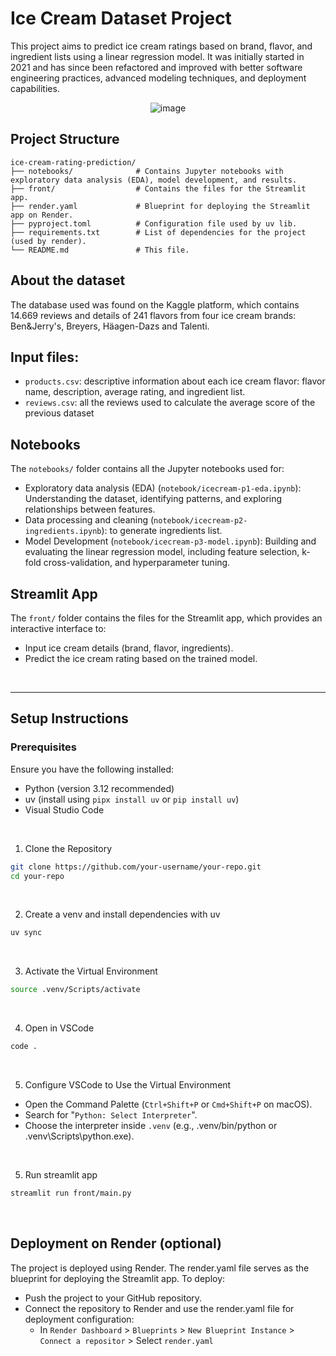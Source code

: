 # Ice Cream Dataset Project

This project aims to predict ice cream ratings based on brand, flavor, and ingredient lists using a linear regression model. It was initially started in 2021 and has since been refactored and improved with better software engineering practices, advanced modeling techniques, and deployment capabilities.

<p align="center">
  <img src="https://user-images.githubusercontent.com/74104562/214484820-63a043dd-6d17-45a1-b871-8e66f2d12e3e.png" alt="image">
</p>

## Project Structure
```plaintext
ice-cream-rating-prediction/
├── notebooks/              # Contains Jupyter notebooks with exploratory data analysis (EDA), model development, and results.
├── front/                  # Contains the files for the Streamlit app.
├── render.yaml             # Blueprint for deploying the Streamlit app on Render.
├── pyproject.toml          # Configuration file used by uv lib.
├── requirements.txt        # List of dependencies for the project (used by render).
└── README.md               # This file.
```

## About the dataset
The database used was found on the Kaggle platform, which contains 14.669 reviews and details of 241 flavors from four ice cream brands: Ben&Jerry's, Breyers, Häagen-Dazs and Talenti.

## Input files:
- `products.csv`: descriptive information about each ice cream flavor: flavor name, description, average rating, and ingredient list.
- `reviews.csv`: all the reviews used to calculate the average score of the previous dataset


## Notebooks
The `notebooks/` folder contains all the Jupyter notebooks used for:
- Exploratory data analysis (EDA) (`notebook/icecream-p1-eda.ipynb`): Understanding the dataset, identifying patterns, and exploring relationships between features.
- Data processing and cleaning (`notebook/icecream-p2-ingredients.ipynb`): to generate ingredients list.
- Model Development (`notebook/icecream-p3-model.ipynb`): Building and evaluating the linear regression model, including feature selection, k-fold cross-validation, and hyperparameter tuning.


## Streamlit App
The `front/` folder contains the files for the Streamlit app, which provides an interactive interface to:
- Input ice cream details (brand, flavor, ingredients).
- Predict the ice cream rating based on the trained model.

<br>

----

## Setup Instructions

### Prerequisites

Ensure you have the following installed:

- Python (version 3.12 recommended)
- uv (install using `pipx install uv` or `pip install uv`)
- Visual Studio Code

<br>

1. Clone the Repository
```bash
git clone https://github.com/your-username/your-repo.git
cd your-repo
```

<br>

2. Create a venv and install dependencies with uv
```bash
uv sync
```

<br>

3. Activate the Virtual Environment
```bash
source .venv/Scripts/activate
```

<br>

4. Open in VSCode
```bash
code .
```

<br>

5. Configure VSCode to Use the Virtual Environment

- Open the Command Palette (`Ctrl+Shift+P` or `Cmd+Shift+P` on macOS).
- Search for "`Python: Select Interpreter`".
- Choose the interpreter inside `.venv` (e.g., .venv/bin/python or .venv\Scripts\python.exe).

<br>

5. Run streamlit app
```bash
streamlit run front/main.py
```
<br>

## Deployment on Render (optional)

The project is deployed using Render. The render.yaml file serves as the blueprint for deploying the Streamlit app. To deploy:
- Push the project to your GitHub repository.
- Connect the repository to Render and use the render.yaml file for deployment configuration:
  - In `Render Dashboard` > `Blueprints` > `New Blueprint Instance` > `Connect a repositor` > Select `render.yaml`

